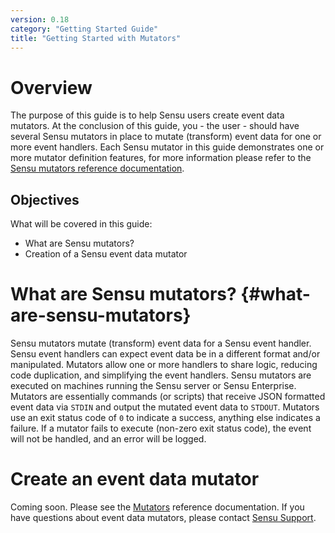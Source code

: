 ```yaml
---
version: 0.18
category: "Getting Started Guide"
title: "Getting Started with Mutators"
---
```


# Overview

The purpose of this guide is to help Sensu users create event data mutators. At the conclusion of this guide, you - the user - should have several Sensu mutators in place to mutate (transform) event data for one or more event handlers. Each Sensu mutator in this guide demonstrates one or more mutator definition features, for more information please refer to the [Sensu mutators reference documentation](mutators).

## Objectives

What will be covered in this guide:

- What are Sensu mutators?
- Creation of a Sensu event data mutator

# What are Sensu mutators? {#what-are-sensu-mutators}

Sensu mutators mutate (transform) event data for a Sensu event handler. Sensu event handlers can expect event data be in a different format and/or manipulated. Mutators allow one or more handlers to share logic, reducing code duplication, and simplifying the event handlers. Sensu mutators are executed on machines running the Sensu server or Sensu Enterprise. Mutators are essentially commands (or scripts) that receive JSON formatted event data via `STDIN` and output the mutated event data to `STDOUT`. Mutators use an exit status code of `0` to indicate a success, anything else indicates a failure. If a mutator fails to execute (non-zero exit status code), the event will not be handled, and an error will be logged.

# Create an event data mutator

Coming soon. Please see the [Mutators](mutators) reference documentation. If you have questions about event data mutators, please contact [Sensu Support](http://helpdesk.sensuapp.com).
